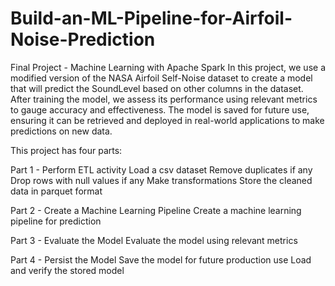 # Build-an-ML-Pipeline-for-Airfoil-Noise-Prediction
Final Project - Machine Learning with Apache Spark
In this project, we use a modified version of the NASA Airfoil Self-Noise dataset to create a model that will predict the SoundLevel based on other columns in the dataset. After training the model, we assess its performance using relevant metrics to gauge accuracy and effectiveness. The model is saved for future use, ensuring it can be retrieved and deployed in real-world applications to make predictions on new data.

This project has four parts:

Part 1 - Perform ETL activity
Load a csv dataset
Remove duplicates if any
Drop rows with null values if any
Make transformations
Store the cleaned data in parquet format

Part 2 - Create a Machine Learning Pipeline
Create a machine learning pipeline for prediction

Part 3 - Evaluate the Model
Evaluate the model using relevant metrics

Part 4 - Persist the Model
Save the model for future production use
Load and verify the stored model
